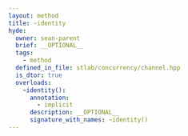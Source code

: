 ```yaml
---
layout: method
title: ~identity
hyde:
  owner: sean-parent
  brief: __OPTIONAL__
  tags:
    - method
  defined_in_file: stlab/concurrency/channel.hpp
  is_dtor: true
  overloads:
    ~identity():
      annotation:
        - implicit
      description: __OPTIONAL__
      signature_with_names: ~identity()
---
```

